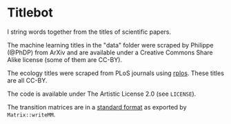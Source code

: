 Titlebot
=========

I string words together from the titles of scientific papers.

The machine learning titles in the "data" folder were scraped by Philippe (@PhDP) from ArXiv and are available under a Creative Commons Share Alike license (some of them are CC-BY).

The ecology titles were scraped from PLoS journals using [rplos](https://github.com/ropensci/rplos). These titles are all CC-BY.

The code is available under The Artistic License 2.0 (see `LICENSE`).

The transition matrices are in a [standard format](http://math.nist.gov/MatrixMarket/formats.html#MMformat) as exported by `Matrix::writeMM`.
